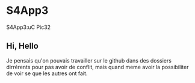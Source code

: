 # S4App3
S4App3:uC Pic32

## Hi, Hello
Je pensais qu'on pouvais travailler sur le github dans des dossiers dirrérents pour pas avoir de conflit, mais quand meme avoir la possibiliter de voir se que les autres ont fait.
